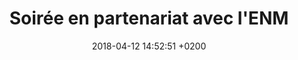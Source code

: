 ---
layout: event
title:  "Soirée en partenariat avec l'ENM"
date:   2018-04-12 14:52:51 +0200
categories: event avril-2018
img: enm.jpg
---